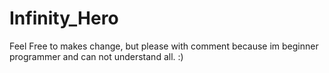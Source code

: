 # Infinity_Hero

Feel Free to makes change, but please with comment because im beginner programmer and can not understand all. :)